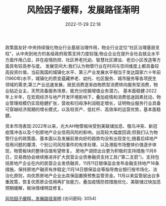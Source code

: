 ﻿---
title: 风险因子缓释，发展路径渐明
date: 2022-11-29 22:18
tags:
- 物业服务
updated: 
---

政策面友好:中央持续强化物业行业基层治理作用，物业行业定位“社区治理基层支柱”，从中央到地方的各级政府政策支持力度较强;物业企业在提升全社会就业水平方面作用凸显，并在疫情防控、社区养老托幼、智慧社区建设、老旧小区改造等方面具有较高参与度。
发展空间大:我们认为物管行业在时间与空间维度上都具备较高投资价值，当前我国的城镇化水平、第三产业发展水平相当于发达国家六十年前(1960年)水平，城镇化的质变蕴藏养老、幼托、社区服务、城市服务等各项民生领域的需求;第三产业迅速发展，居民消费逐渐由物质型消费转向服务型消费，物业贴近业主，天然具备服务场景，能充分挖掘增值业务潜力。
基本面稳健:2022年上半年，在宏观经济与地产开发环境影响下，叠加疫情和消费低迷因素扰动，物业管理规模仍实现稳健扩张，营收和归母净利润稳定增长，证明物业服务行业具备可穿越经济周期的增长模式，以及轻资产、低杠杆、高效率的运营优势，基本面稳健。
<!-- more -->
资本市场表现:2022年以来，光大AH物管板块受到美联储加息、俄乌冲突、新冠疫情冲击以及个别房地产企业信用风险的影响，出现较大幅度回调;但我们认为物管行业的政策面、基本面以及发展前景向好的趋势均没有出现变化;随着后续地产信用问题的厘清、个别公司风险事件的有序处理，以及港股市场整体价值逐步体现，物管板块的整体估值有望修复。
房地产调控出台更为积极的支持措施:11月8日，交易商协会继续推进并扩大民营企业债券融资支持工具(“第二支箭”)，支持包括房地产企业在内的民营企业发债融资，11月11日银保监会发布金融支持地产16条措施，保持房地产融资有序稳定;11月14日银保监会等指导商业银行按市场化、法治化原则，向优质房地产企业出具保函置换预售监管资金。11月以来监管层出台多重政策，恢复优质房企信用再扩张能力，叠加疫情防控措施优化、美联储过快加息预期缓解，板块情绪明显修复。

[风险因子缓释，发展路径渐明](https://url12.ctfile.com/f/3948612-735796459-b52ceb?p=3054)
(访问密码: 3054)

